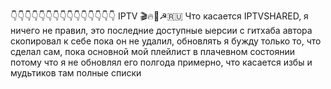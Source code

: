 👇👇👇👇👇👇👇👇👇👇👇👇👇👇👇
IPTV
🎬🔥🍿☭🇷🇺
Что касается IPTVSHARED, я ничего не правил, это последние доступные ыерсии с гитхаба автора скопировал к себе пока он не удалил, обновлять я бужду только то, что сделал сам, пока основной мой плейлист в плачевном состоянии потому что я не обновлял его полгода примерно, что касается избы и мудьтиков там полные списки
